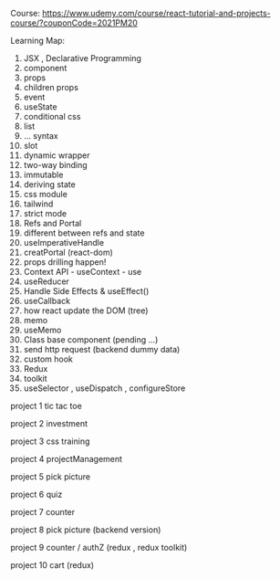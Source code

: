 Course: https://www.udemy.com/course/react-tutorial-and-projects-course/?couponCode=2021PM20

Learning Map:

1. JSX , Declarative Programming
2. component
3. props
4. children props
5. event
6. useState
7. conditional css
8. list
9. ... syntax
10. slot
11. dynamic wrapper
12. two-way binding
13. immutable
14. deriving state
15. css module
16. tailwind
17. strict mode
18. Refs and Portal
19. different between refs and state
20. useImperativeHandle
21. creatPortal (react-dom)
22. props drilling happen!
23. Context API
        - useContext
        - use
24. useReducer
25. Handle Side Effects & useEffect()
26. useCallback
27. how react update the DOM (tree)
28. memo
29. useMemo
30. Class base component (pending ...)
31. send http request (backend dummy data)
32. custom hook
33. Redux
34. toolkit
35. useSelector , useDispatch , configureStore

project 1 tic tac toe

project 2 investment

project 3 css training

project 4 projectManagement

project 5 pick picture

project 6 quiz

project 7 counter

project 8 pick picture (backend version)

project 9 counter / authZ (redux , redux toolkit)

project 10 cart (redux)
